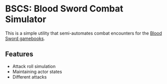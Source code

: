 # BSCS: Blood Sword Combat Simulator
This is a simple utility that semi-automates combat encounters for the [Blood Sword gamebooks](https://en.wikipedia.org/wiki/Blood_Sword_(gamebook_series)).


## Features
* Attack roll simulation
* Maintaining actor states
* Different attacks
